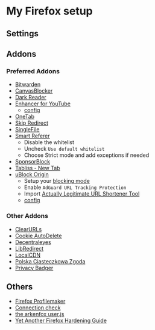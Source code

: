 # My Firefox setup

## Settings

## Addons

### Preferred Addons

- [Bitwarden](https://bitwarden.com/download/)
- [CanvasBlocker](https://github.com/kkapsner/CanvasBlocker)
- [Dark Reader](https://darkreader.org/)
- [Enhancer for YouTube](https://www.mrfdev.com/enhancer-for-youtube)
  - [config](configs/yt-enhancer-config.txt)
- [OneTab](https://www.one-tab.com/)
- [Skip Redirect](https://github.com/sblask/webextension-skip-redirect)
- [SingleFile](https://github.com/gildas-lormeau/SingleFile)
- [Smart Referer](https://addons.mozilla.org/firefox/addon/smart-referer/)
  - Disable the whitelist
  - Uncheck `Use default whitelist`
  - Choose Strict mode and add exceptions if needed
- [SponsorBlock](https://sponsor.ajay.app/)
- [Tabliss - New Tab](https://tabliss.io/)
- [uBlock Origin](https://ublockorigin.com/)
  - Setup your [blocking mode](https://github.com/gorhill/uBlock/wiki/Blocking-mode)
  - Enable `AdGuard URL Tracking Protection`
  - Import [Actually Legitimate URL Shortener Tool](https://github.com/DandelionSprout/adfilt/blob/master/LegitimateURLShortener.txt)
  - [config](configs/ublock-kopia-zapasowa_2022-11-20_19.01.20.txt)

### Other Addons

- [ClearURLs](https://github.com/ClearURLs/Addon/)
- [Cookie AutoDelete](https://github.com/Cookie-AutoDelete/Cookie-AutoDelete/)
- [Decentraleyes](https://decentraleyes.org/)
- [LibRedirect](https://github.com/libredirect/libredirect)
- [LocalCDN](https://www.localcdn.org/)
- [Polska Ciasteczkowa Zgoda](https://github.com/FiltersHeroes/PolishCookieConsent)
- [Privacy Badger](https://privacybadger.org/)

## Others

- [Firefox Profilemaker](https://ffprofile.com/)
- [Connection check](https://mullvad.net/en/check/)
- [the arkenfox user.js](https://github.com/arkenfox/user.js/)
- [Yet Another Firefox Hardening Guide](https://chrisx.xyz/blog/yet-another-firefox-hardening-guide/)
